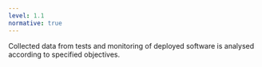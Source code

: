 ```yaml
---
level: 1.1
normative: true
---
```


Collected data from tests and monitoring of deployed software is analysed according to specified objectives.
